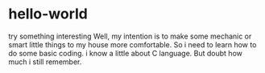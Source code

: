 # hello-world
try something interesting 
Well, my intention is to make some mechanic or smart little things to my house more comfortable. So i need to learn how to do some basic coding.
i know a little about C language. But doubt how much i still remember.
